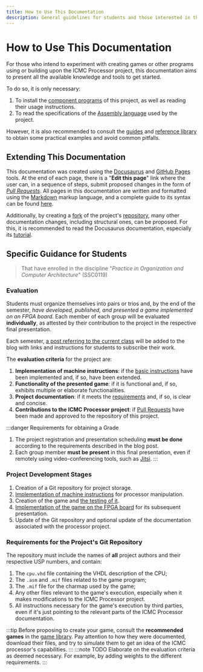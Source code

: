 ```yaml
---
title: How to Use This Documentation
description: General guidelines for students and those interested in the project
---
```

# How to Use This Documentation

For those who intend to experiment with creating games or other programs using or building upon the ICMC Processor project, this documentation aims to present all the available knowledge and tools to get started.

To do so, it is only necessary:
1. To install the [component programs](/docs/category/componentes) of this project, as well as reading their usage instructions.
2. To read the specifications of the [Assembly language](/docs/category/linguagem-assembly) used by the project.

However, it is also recommended to consult the [guides](/docs/category/guias) and [reference library](/docs/category/biblioteca) to obtain some practical examples and avoid common pitfalls.

## Extending This Documentation

This documentation was created using the [Docusaurus](https://docusaurus.io/) and [GitHub Pages](https://pages.github.com/) tools. At the end of each page, there is a "**Edit this page**" link where the user can, in a sequence of steps, submit proposed changes in the form of [*Pull Requests*](https://docs.github.com/pull-requests). All pages in this documentation are written and formatted using the [Markdown](https://www.markdownguide.org) markup language, and a complete guide to its syntax can be found [here](https://www.markdownguide.org/basic-syntax/).

Additionally, by creating a [fork](https://docs.github.com/pull-requests/collaborating-with-pull-requests/working-with-forks/fork-a-repo) of the project's [repository](https://github.com/de-abreu/Processador-ICMC), many other documentation changes, including structural ones, can be proposed. For this, it is recommended to read the Docusaurus documentation, especially its [tutorial](https://docusaurus.io/docs#fast-track).

## Specific Guidance for Students

> That have enrolled in the discipline "*Practice in Organization and Computer Architecture*" (SSC0119)

### Evaluation

Students must organize themselves into pairs or trios and, by the end of the semester, *have developed, published, and presented a game implemented on an FPGA board*. Each member of each group will be evaluated **individually**, as attested by their contribution to the project in the respective final presentation.

Each semester, [a post referring to the current class](/blog/tags/registrations) will be added to the blog with links and instructions for students to subscribe their work.

The **evaluation criteria** for the project are:

1. **Implementation of machine instructions**: if the [basic instructions](/docs/linguagem-assembly/instrucoes) have been implemented and, if so, have been extended.
2. **Functionality of the presented game**: if it is functional and, if so, exhibits multiple or elaborate functionalities.
3. **Project documentation**: if it meets the [requirements](#requirements-for-the-projects-git-repository) and, if so, is clear and concise.
4. **Contributions to the ICMC Processor project**: if [Pull Requests](https://github.com/de-abreu/Processador-ICMC/pulls) have been made and approved to the repository of this project.

:::danger Requirements for obtaining a Grade
1. The project registration and presentation scheduling **must be done** according to the requirements described in the blog post.
2. Each group member **must be present** in this final presentation, even if remotely using video-conferencing tools, such as [Jitsi](https://jitsi.org/).
:::

### Project Development Stages

1. Creation of a Git repository for project storage.
2. [Implementation of machine instructions](/docs/guias/criando-instrucoes) for processor manipulation.
3. Creation of the game and [the testing of it](/docs/guias/debugging).
4. [Implementation of the game on the FPGA board](/docs/guias/ajustes-finais) for its subsequent presentation.
5. Update of the Git repository and optional update of the documentation associated with the processor project.

### Requirements for the Project's Git Repository

The repository must include the names of **all** project authors and their respective USP numbers, and contain:

1. The `cpu.vhd` file containing the VHDL description of the CPU;
2. The `.asm` and `.mif` files related to the game program;
3. The `.mif` file for the charmap used by the game;
4. Any other files relevant to the game's execution, especially when it makes modifications to the ICMC Processor project.
5. All instructions necessary for the game's execution by third parties, even if it's just pointing to the relevant parts of the ICMC Processor documentation.

:::tip
Before proposing to create your game, consult the **recommended games** in the [game library](/docs/biblioteca/jogos). Pay attention to how they were documented, download their files, and try to simulate them to get an idea of the ICMC processor's capabilities.
:::
:::note TODO
Elaborate on the evaluation criteria as deemed necessary. For example, by adding weights to the different requirements.
:::
